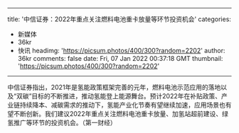 
---
title: '中信证券：2022年重点关注燃料电池重卡放量等环节投资机会'
categories: 
 - 新媒体
 - 36kr
 - 快讯
headimg: 'https://picsum.photos/400/300?random=2202'
author: 36kr
comments: false
date: Fri, 07 Jan 2022 00:37:18 GMT
thumbnail: 'https://picsum.photos/400/300?random=2202'
---

<div>   
中信证券指出，2021年是氢能政策框架完善的元年，燃料电池示范应用的落地以及“双碳”目标的不断推进，推动氢能登上能源舞台。预计2022年在补贴政策、产业链持续降本、减碳需求的推动下，氢能产业化节奏有望继续加速，应用场景也有望不断创新。我们建议2022年重点关注燃料电池重卡放量、加氢站超前建设、绿氢推广等环节的投资机会。（第一财经）  
</div>
            
